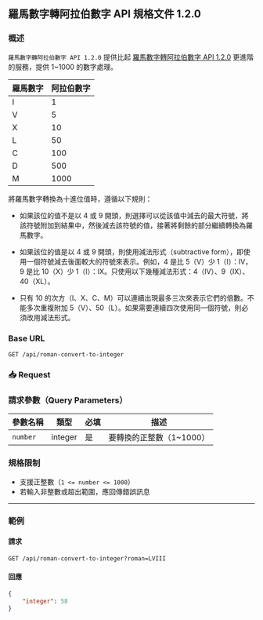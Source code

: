 ## 羅馬數字轉阿拉伯數字 API 規格文件 1.2.0

### 概述

`羅馬數字轉阿拉伯數字 API 1.2.0` 提供比起 [羅馬數字轉阿拉伯數字 API 1.2.0](roman-convert-to-integer-1.2.0.md) 更進階的服務，提供
1~1000 的數字處理。

| 羅馬數字 | 阿拉伯數字 |
|------|-------|
| I    | 1     |
| V    | 5     |
| X    | 10    |
| L    | 50    |
| C    | 100   |
| D    | 500   |
| M    | 1000  |

將羅馬數字轉換為十進位值時，遵循以下規則：

- 如果該位的值不是以 4 或 9 開頭，則選擇可以從該值中減去的最大符號，將該符號附加到結果中，然後減去該符號的值，接著將剩餘的部分繼續轉換為羅馬數字。

- 如果該位的值是以 4 或 9 開頭，則使用減法形式（subtractive form），即使用一個符號減去後面較大的符號來表示。例如，4 是比 5（V）少
  1（I）：IV，9 是比 10（X）少 1（I）：IX。只使用以下幾種減法形式：4（IV）、9（IX）、40（XL）。

- 只有 10 的次方（I、X、C、M）可以連續出現最多三次來表示它們的倍數。不能多次重複附加 5（V）、50（L）。如果需要連續四次使用同一個符號，則必須改用減法形式。

### Base URL

```
GET /api/roman-convert-to-integer
```

### 📥 Request

### 請求參數（Query Parameters）

| 參數名稱     | 類型      | 必填 | 描述              |
|----------|---------|----|-----------------|
| `number` | integer | 是  | 要轉換的正整數（1~1000） |

### 規格限制

- 支援正整數（`1 <= number <= 1000`）
- 若輸入非整數或超出範圍，應回傳錯誤訊息

---

### 範例

#### 請求

```http
GET /api/roman-convert-to-integer?roman=LVIII
```

#### 回應

```json
{
    "integer": 58
}
```

